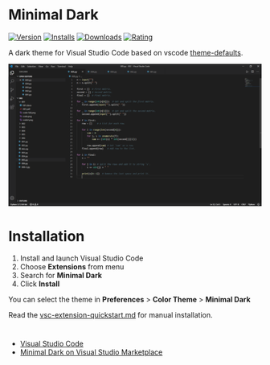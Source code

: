 # Minimal Dark

[![Version](https://img.shields.io/visual-studio-marketplace/v/Sadra1f.minimal-dark-s1f?color=green&style=flat-square)](https://marketplace.visualstudio.com/items?itemName=Sadra1f.minimal-dark-s1f) [![Installs](https://img.shields.io/visual-studio-marketplace/i/Sadra1f.minimal-dark-s1f?color=green&style=flat-square)](https://marketplace.visualstudio.com/items?itemName=Sadra1f.minimal-dark-s1f) [![Downloads](https://img.shields.io/visual-studio-marketplace/d/Sadra1f.minimal-dark-s1f?color=green&style=flat-square)](https://marketplace.visualstudio.com/items?itemName=Sadra1f.minimal-dark-s1f) [![Rating](https://img.shields.io/visual-studio-marketplace/r/Sadra1f.minimal-dark-s1f?color=green&style=flat-square)](https://marketplace.visualstudio.com/items?itemName=Sadra1f.minimal-dark-s1f)

A dark theme for Visual Studio Code based on vscode [theme-defaults](https://github.com/Microsoft/vscode/tree/master/extensions/theme-defaults).

![Screenshot](images/screenshot-1.png)


# Installation

1.  Install and launch Visual Studio Code
2.  Choose **Extensions** from menu
3.  Search for **Minimal Dark**
4.  Click **Install**

You can select the theme in **Preferences** > **Color Theme** > **Minimal Dark**

Read the [vsc-extension-quickstart.md](https://github.com/Sadra1f/minimal-dark-vscode-theme/blob/master/vsc-extension-quickstart.md) for manual installation.

# 

- [Visual Studio Code](https://code.visualstudio.com/)
- [Minimal Dark on Visual Studio Marketplace](https://marketplace.visualstudio.com/items?itemName=Sadra1f.minimal-dark-s1f)

